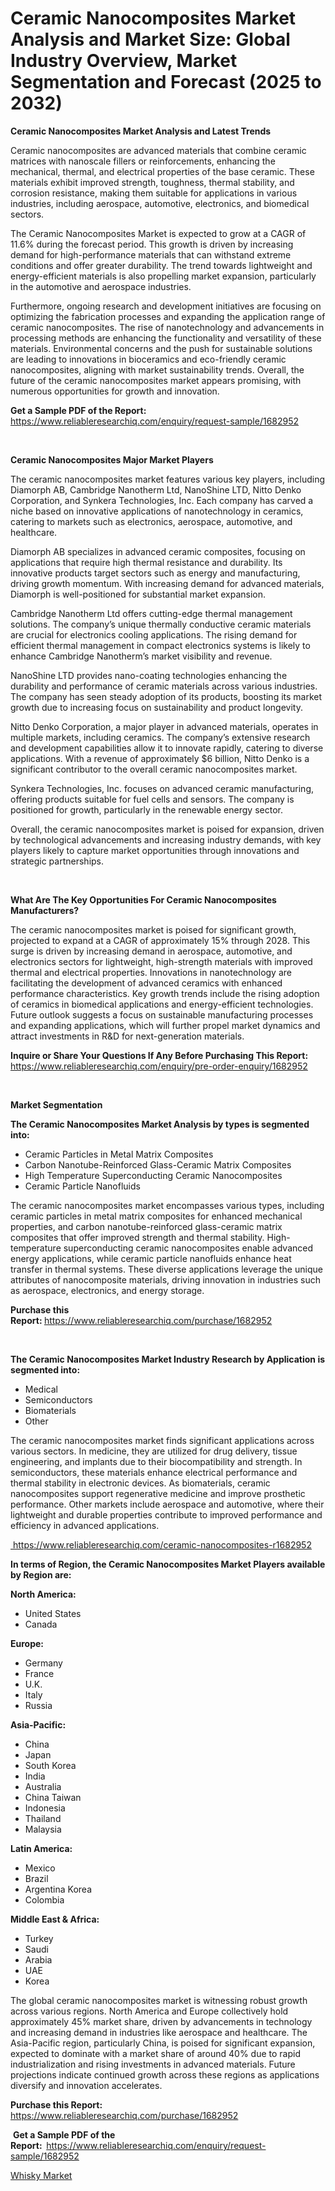 <p><h1>Ceramic Nanocomposites Market Analysis and Market Size: Global Industry Overview, Market Segmentation and Forecast (2025 to 2032)</h1></p><p><strong>Ceramic Nanocomposites Market Analysis and Latest Trends</strong></p>
<p><p>Ceramic nanocomposites are advanced materials that combine ceramic matrices with nanoscale fillers or reinforcements, enhancing the mechanical, thermal, and electrical properties of the base ceramic. These materials exhibit improved strength, toughness, thermal stability, and corrosion resistance, making them suitable for applications in various industries, including aerospace, automotive, electronics, and biomedical sectors.</p><p>The Ceramic Nanocomposites Market is expected to grow at a CAGR of 11.6% during the forecast period. This growth is driven by increasing demand for high-performance materials that can withstand extreme conditions and offer greater durability. The trend towards lightweight and energy-efficient materials is also propelling market expansion, particularly in the automotive and aerospace industries.</p><p>Furthermore, ongoing research and development initiatives are focusing on optimizing the fabrication processes and expanding the application range of ceramic nanocomposites. The rise of nanotechnology and advancements in processing methods are enhancing the functionality and versatility of these materials. Environmental concerns and the push for sustainable solutions are leading to innovations in bioceramics and eco-friendly ceramic nanocomposites, aligning with market sustainability trends. Overall, the future of the ceramic nanocomposites market appears promising, with numerous opportunities for growth and innovation.</p></p>
<p><strong>Get a Sample PDF of the Report:&nbsp;</strong> <a href="https://www.reliableresearchiq.com/enquiry/request-sample/1682952?utm_campaign=2926&utm_medium=2&utm_source=Github&utm_content=ia&utm_term=26032025&utm_id=ceramic-nanocomposites">https://www.reliableresearchiq.com/enquiry/request-sample/1682952</a></p>
<p>&nbsp;</p>
<p><strong>Ceramic Nanocomposites Major Market Players</strong></p>
<p><p>The ceramic nanocomposites market features various key players, including Diamorph AB, Cambridge Nanotherm Ltd, NanoShine LTD, Nitto Denko Corporation, and Synkera Technologies, Inc. Each company has carved a niche based on innovative applications of nanotechnology in ceramics, catering to markets such as electronics, aerospace, automotive, and healthcare.</p><p>Diamorph AB specializes in advanced ceramic composites, focusing on applications that require high thermal resistance and durability. Its innovative products target sectors such as energy and manufacturing, driving growth momentum. With increasing demand for advanced materials, Diamorph is well-positioned for substantial market expansion.</p><p>Cambridge Nanotherm Ltd offers cutting-edge thermal management solutions. The company’s unique thermally conductive ceramic materials are crucial for electronics cooling applications. The rising demand for efficient thermal management in compact electronics systems is likely to enhance Cambridge Nanotherm’s market visibility and revenue.</p><p>NanoShine LTD provides nano-coating technologies enhancing the durability and performance of ceramic materials across various industries. The company has seen steady adoption of its products, boosting its market growth due to increasing focus on sustainability and product longevity.</p><p>Nitto Denko Corporation, a major player in advanced materials, operates in multiple markets, including ceramics. The company’s extensive research and development capabilities allow it to innovate rapidly, catering to diverse applications. With a revenue of approximately $6 billion, Nitto Denko is a significant contributor to the overall ceramic nanocomposites market.</p><p>Synkera Technologies, Inc. focuses on advanced ceramic manufacturing, offering products suitable for fuel cells and sensors. The company is positioned for growth, particularly in the renewable energy sector.</p><p>Overall, the ceramic nanocomposites market is poised for expansion, driven by technological advancements and increasing industry demands, with key players likely to capture market opportunities through innovations and strategic partnerships.</p></p>
<p>&nbsp;</p>
<p><strong>What Are The Key Opportunities For Ceramic Nanocomposites Manufacturers?</strong></p>
<p><p>The ceramic nanocomposites market is poised for significant growth, projected to expand at a CAGR of approximately 15% through 2028. This surge is driven by increasing demand in aerospace, automotive, and electronics sectors for lightweight, high-strength materials with improved thermal and electrical properties. Innovations in nanotechnology are facilitating the development of advanced ceramics with enhanced performance characteristics. Key growth trends include the rising adoption of ceramics in biomedical applications and energy-efficient technologies. Future outlook suggests a focus on sustainable manufacturing processes and expanding applications, which will further propel market dynamics and attract investments in R&D for next-generation materials.</p></p>
<p><strong>Inquire or Share Your Questions If Any Before Purchasing This Report:</strong> <a href="https://www.reliableresearchiq.com/enquiry/pre-order-enquiry/1682952?utm_campaign=2926&utm_medium=2&utm_source=Github&utm_content=ia&utm_term=26032025&utm_id=ceramic-nanocomposites">https://www.reliableresearchiq.com/enquiry/pre-order-enquiry/1682952</a></p>
<p>&nbsp;</p>
<p><strong>Market Segmentation</strong></p>
<p><strong>The Ceramic Nanocomposites Market Analysis by types is segmented into:</strong></p>
<p><ul><li>Ceramic Particles in Metal Matrix Composites</li><li>Carbon Nanotube-Reinforced Glass-Ceramic Matrix Composites</li><li>High Temperature Superconducting Ceramic Nanocomposites</li><li>Ceramic Particle Nanofluids</li></ul></p>
<p><p>The ceramic nanocomposites market encompasses various types, including ceramic particles in metal matrix composites for enhanced mechanical properties, and carbon nanotube-reinforced glass-ceramic matrix composites that offer improved strength and thermal stability. High-temperature superconducting ceramic nanocomposites enable advanced energy applications, while ceramic particle nanofluids enhance heat transfer in thermal systems. These diverse applications leverage the unique attributes of nanocomposite materials, driving innovation in industries such as aerospace, electronics, and energy storage.</p></p>
<p><strong>Purchase this Report:&nbsp;</strong><a href="https://www.reliableresearchiq.com/purchase/1682952?utm_campaign=2926&utm_medium=2&utm_source=Github&utm_content=ia&utm_term=26032025&utm_id=ceramic-nanocomposites">https://www.reliableresearchiq.com/purchase/1682952</a></p>
<p>&nbsp;</p>
<p><strong>The Ceramic Nanocomposites Market Industry Research by Application is segmented into:</strong></p>
<p><ul><li>Medical</li><li>Semiconductors</li><li>Biomaterials</li><li>Other</li></ul></p>
<p><p>The ceramic nanocomposites market finds significant applications across various sectors. In medicine, they are utilized for drug delivery, tissue engineering, and implants due to their biocompatibility and strength. In semiconductors, these materials enhance electrical performance and thermal stability in electronic devices. As biomaterials, ceramic nanocomposites support regenerative medicine and improve prosthetic performance. Other markets include aerospace and automotive, where their lightweight and durable properties contribute to improved performance and efficiency in advanced applications.</p></p>
<p><a href="https://www.reliableresearchiq.com/ceramic-nanocomposites-r1682952?utm_campaign=2926&utm_medium=2&utm_source=Github&utm_content=ia&utm_term=26032025&utm_id=ceramic-nanocomposites">&nbsp;https://www.reliableresearchiq.com/ceramic-nanocomposites-r1682952</a></p>
<p><strong>In terms of Region, the Ceramic Nanocomposites Market Players available by Region are:</strong></p>
<p>
    <p> <strong> North America: </strong>
        <ul>
            <li>United States</li>
            <li>Canada</li>
        </ul>
        </p> 
    <p> <strong> Europe: </strong>
        <ul>
            <li>Germany</li>
            <li>France</li>
            <li>U.K.</li>
            <li>Italy</li>
            <li>Russia</li>
        </ul>
        </p> 
    <p> <strong> Asia-Pacific: </strong>
        <ul>
            <li>China</li>
            <li>Japan</li>
            <li>South Korea</li>
            <li>India</li>
            <li>Australia</li>
            <li>China Taiwan</li>
            <li>Indonesia</li>
            <li>Thailand</li>
            <li>Malaysia</li>
        </ul>
        </p> 
    <p> <strong> Latin America: </strong>
        <ul>
            <li>Mexico</li>
            <li>Brazil</li>
            <li>Argentina Korea</li>
            <li>Colombia</li>
        </ul>
        </p> 
    <p> <strong> Middle East & Africa: </strong>
        <ul>
            <li>Turkey</li>
            <li>Saudi</li>
            <li>Arabia</li>
            <li>UAE</li>
            <li>Korea</li>
        </ul>
    </p>
    </p>
<p><p>The global ceramic nanocomposites market is witnessing robust growth across various regions. North America and Europe collectively hold approximately 45% market share, driven by advancements in technology and increasing demand in industries like aerospace and healthcare. The Asia-Pacific region, particularly China, is poised for significant expansion, expected to dominate with a market share of around 40% due to rapid industrialization and rising investments in advanced materials. Future projections indicate continued growth across these regions as applications diversify and innovation accelerates.</p></p>
<p><strong>Purchase this Report: </strong><a href="https://www.reliableresearchiq.com/purchase/1682952?utm_campaign=2926&utm_medium=2&utm_source=Github&utm_content=ia&utm_term=26032025&utm_id=ceramic-nanocomposites">https://www.reliableresearchiq.com/purchase/1682952</a></p>
<p>&nbsp;<strong>Get a Sample PDF of the Report:&nbsp;&nbsp;</strong><a href="https://www.reliableresearchiq.com/enquiry/request-sample/1682952?utm_campaign=2926&utm_medium=2&utm_source=Github&utm_content=ia&utm_term=26032025&utm_id=ceramic-nanocomposites">https://www.reliableresearchiq.com/enquiry/request-sample/1682952</a></p>
<p><strong></strong></p>
<p><p><a href="https://github.com/rianttegang/Market-Research-Report-List-1/blob/main/whisky-market.md?utm_campaign=2926&utm_medium=2&utm_source=Github&utm_content=ia&utm_term=26032025&utm_id=ceramic-nanocomposites">Whisky Market</a></p></p>